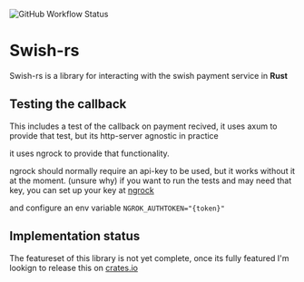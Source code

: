 ![GitHub Workflow Status](https://img.shields.io/github/actions/workflow/status/lukashermansson/swish-rs/rust.yml)

# Swish-rs
Swish-rs is a library for interacting with the swish payment service in **Rust**

## Testing the callback

This includes a test of the callback on payment recived, it uses axum to provide that test, but its http-server agnostic in practice

it uses ngrock to provide that functionality. 

ngrock should normally require an api-key to be used, but it works without it at the moment. (unsure why)
if you want to run the tests and may need that key, you can set up your key at [ngrock](https://ngrok.com/)

and configure an env variable `NGROK_AUTHTOKEN="{token}"`

## Implementation status
The featureset of this library is not yet complete, once its fully featured I'm lookign to release this on [crates.io](https://crates.io/)

